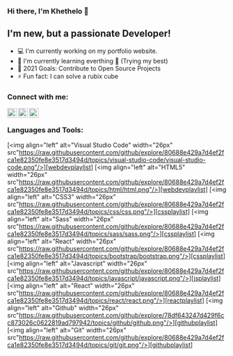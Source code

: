 ### Hi there, I'm Khethelo :wave:

## I'm new, but a passionate Developer!

- 💻 I'm currently working on my portfolio website.
- 🌱 I'm currently learning everthing 🤣 (Trying my best)
- 🥅 2021 Goals: Contribute to Open Source Projects
- ⚡ Fun fact: I can solve a rubix cube

### Connect with me:

[<img align="left" alt="codeSTACKr | LinkedIn" width="22px" src="https://cdn.jsdelivr.net/npm/simple-icons@v3/icons/linkedin.svg" />][linkedin]
[<img align="left" alt="codeSTACKr | Instagram" width="22px" src="https://cdn.jsdelivr.net/npm/simple-icons@v3/icons/instagram.svg" />][instagram]
[<img align="left" alt="codeSTACKr | Twitter" width="22px" src="https://cdn.jsdelivr.net/npm/simple-icons@v3/icons/twitter.svg" />][twitter]

<br />

### Languages and Tools:

[<img align="left" alt="Visual Studio Code" width="26px" src"https://raw.githubusercontent.com/github/explore/80688e429a7d4ef2fca1e82350fe8e3517d3494d/topics/visual-studio-code/visual-studio-code.png"/>][webdevplaylist]
[<img align="left" alt="HTML5" width="26px" src"https://raw.githubusercontent.com/github/explore/80688e429a7d4ef2fca1e82350fe8e3517d3494d/topics/html/html.png"/>][webdevplaylist]
[<img align="left" alt="CSS3" width="26px" src"https://raw.githubusercontent.com/github/explore/80688e429a7d4ef2fca1e82350fe8e3517d3494d/topics/css/css.png"/>][cssplaylist]
[<img align="left" alt="Sass" width="26px" src"https://raw.githubusercontent.com/github/explore/80688e429a7d4ef2fca1e82350fe8e3517d3494d/topics/sass/sass.png"/>][cssplaylist]
[<img align="left" alt="React" width="26px" src"https://raw.githubusercontent.com/github/explore/80688e429a7d4ef2fca1e82350fe8e3517d3494d/topics/bootstrap/bootstrap.png"/>][cssplaylist]
[<img align="left" alt="Javascript" width="26px" src"https://raw.githubusercontent.com/github/explore/80688e429a7d4ef2fca1e82350fe8e3517d3494d/topics/javascript/javascript.png"/>][jsplaylist]
[<img align="left" alt="React" width="26px" src"https://raw.githubusercontent.com/github/explore/80688e429a7d4ef2fca1e82350fe8e3517d3494d/topics/react/react.png"/>][reactplaylist]
[<img align="left" alt="Github" width="26px" src"https://raw.githubusercontent.com/github/explore/78df643247d429f6cc873026c0622819ad797942/topics/github/github.png"/>][githubplaylist]
[<img align="left" alt="Git" width="26px" src"https://raw.githubusercontent.com/github/explore/80688e429a7d4ef2fca1e82350fe8e3517d3494d/topics/git/git.png"/>][githubplaylist]

<br />
<br />

[twitter]: https://twitter.com/khethelogp
[instagram]: https://instagram.com/khetman_
[linkedin]: https://www.linkedin.com/in/khethelo-ndhlala-41572820b/
